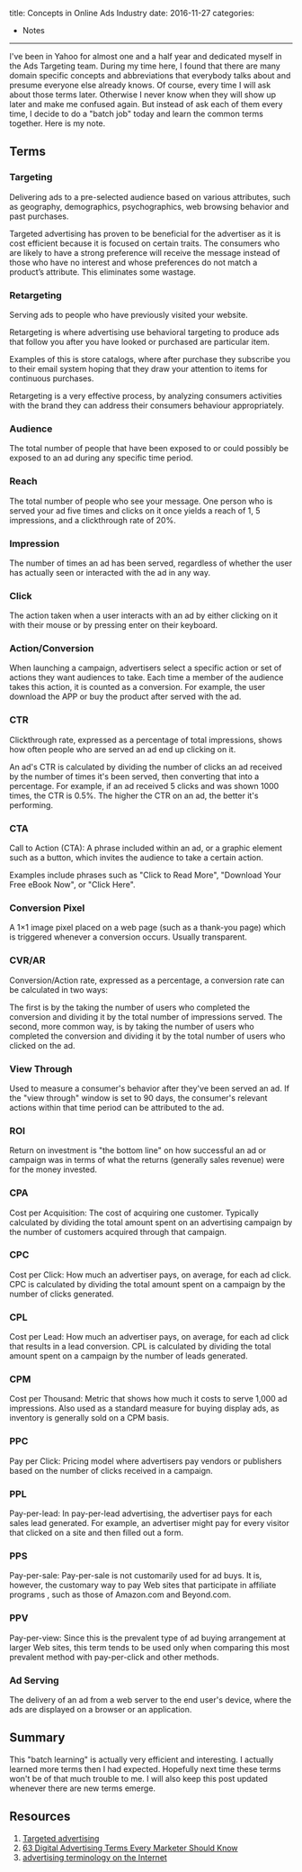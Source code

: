 title: Concepts in Online Ads Industry
date: 2016-11-27
categories:
  - Notes
---
  
I've been in Yahoo for almost one and a half year and dedicated myself in the Ads Targeting team. During my time here, I found that there are many domain specific concepts and abbreviations that everybody talks about and presume everyone else already knows. Of course, every time I will ask about those terms later. Otherwise I never know when they will show up later and make me confused again. But instead of ask each of them every time, I decide to do a "batch job" today and learn the common terms together. Here is my note.  
  
## Terms  
  
### Targeting  
  
Delivering ads to a pre-selected audience based on various attributes, such as geography, demographics, psychographics, web browsing behavior and past purchases. 
  
Targeted advertising has proven to be beneficial for the advertiser as it is cost efficient because it is focused on certain traits. The consumers who are likely to have a strong preference will receive the message instead of those who have no interest and whose preferences do not match a product’s attribute. This eliminates some wastage.  
  
### Retargeting  
  
Serving ads to people who have previously visited your website.  
  
Retargeting is where advertising use behavioral targeting to produce ads that follow you after you have looked or purchased are particular item.  
  
Examples of this is store catalogs, where after purchase they subscribe you to their email system hoping that they draw your attention to items for continuous purchases.  
  
Retargeting is a very effective process, by analyzing consumers activities with the brand they can address their consumers behaviour appropriately.  
  
### Audience  
  
The total number of people that have been exposed to or could possibly be exposed to an ad during any specific time period.  
  
### Reach  
  
The total number of people who see your message. One person who is served your ad five times and clicks on it once yields a reach of 1, 5 impressions, and a clickthrough rate of 20%.  
  
### Impression  
  
The number of times an ad has been served, regardless of whether the user has actually seen or interacted with the ad in any way.  
  
### Click  
  
The action taken when a user interacts with an ad by either clicking on it with their mouse or by pressing enter on their keyboard.  
  
### Action/Conversion  
  
When launching a campaign, advertisers select a specific action or set of actions they want audiences to take. Each time a member of the audience takes this action, it is counted as a conversion. For example, the user download the APP or buy the product after served with the ad.  
  
### CTR  
  
Clickthrough rate, expressed as a percentage of total impressions, shows how often people who are served an ad end up clicking on it.  
  
An ad's CTR is calculated by dividing the number of clicks an ad received by the number of times it's been served, then converting that into a percentage. For example, if an ad received 5 clicks and was shown 1000 times, the CTR is 0.5%. The higher the CTR on an ad, the better it's performing.  
  
### CTA 
  
Call to Action (CTA): A phrase included within an ad, or a graphic element such as a button, which invites the audience to take a certain action.  
  
Examples include phrases such as "Click to Read More", "Download Your Free eBook Now", or "Click Here".  
  
### Conversion Pixel  
  
A 1×1 image pixel placed on a web page (such as a thank-you page) which is triggered whenever a conversion occurs. Usually transparent.  
  
### CVR/AR  
  
Conversion/Action rate, expressed as a percentage, a conversion rate can be calculated in two ways:
  
The first is by the taking the number of users who completed the conversion and dividing it by the total number of impressions served. The second, more common way, is by taking the number of users who completed the conversion and dividing it by the total number of users who clicked on the ad.  
  
### View Through  
  
Used to measure a consumer's behavior after they've been served an ad. If the "view through" window is set to 90 days, the consumer's relevant actions within that time period can be attributed to the ad.  
  
### ROI  
  
Return on investment is "the bottom line" on how successful an ad or campaign was in terms of what the returns (generally sales revenue) were for the money invested.  
  
### CPA  
  
Cost per Acquisition: The cost of acquiring one customer. Typically calculated by dividing the total amount spent on an advertising campaign by the number of customers acquired through that campaign.  
  
### CPC  
  
Cost per Click: How much an advertiser pays, on average, for each ad click. CPC is calculated by dividing the total amount spent on a campaign by the number of clicks generated.  
  
### CPL  
  
Cost per Lead: How much an advertiser pays, on average, for each ad click that results in a lead conversion. CPL is calculated by dividing the total amount spent on a campaign by the number of leads generated.  

### CPM  
  
Cost per Thousand: Metric that shows how much it costs to serve 1,000 ad impressions. Also used as a standard measure for buying display ads, as inventory is generally sold on a CPM basis.  
  
### PPC  
  
Pay per Click: Pricing model where advertisers pay vendors or publishers based on the number of clicks received in a campaign.  
  
### PPL  
  
Pay-per-lead: In pay-per-lead advertising, the advertiser pays for each sales lead generated. For example, an advertiser might pay for every visitor that clicked on a site and then filled out a form.  
  
### PPS  
  
Pay-per-sale: Pay-per-sale is not customarily used for ad buys. It is, however, the customary way to pay Web sites that participate in affiliate programs , such as those of Amazon.com and Beyond.com.  
  
### PPV  
  
Pay-per-view: Since this is the prevalent type of ad buying arrangement at larger Web sites, this term tends to be used only when comparing this most prevalent method with pay-per-click and other methods.  
  
### Ad Serving  
  
The delivery of an ad from a web server to the end user's device, where the ads are displayed on a browser or an application.  
  
## Summary  
  
This "batch learning" is actually very efficient and interesting. I actually learned more terms then I had expected. Hopefully next time these terms won't be of that much trouble to me. I will also keep this post updated whenever there are new terms emerge.  
  
## Resources
  
1. [Targeted advertising](https://en.wikipedia.org/wiki/Targeted_advertising)
2. [63 Digital Advertising Terms Every Marketer Should Know](https://www.act-on.com/blog/63-digital-advertising-terms-every-marketer-should-know/)
3. [advertising terminology on the Internet](http://whatis.techtarget.com/reference/advertising-terminology-on-the-Internet)
